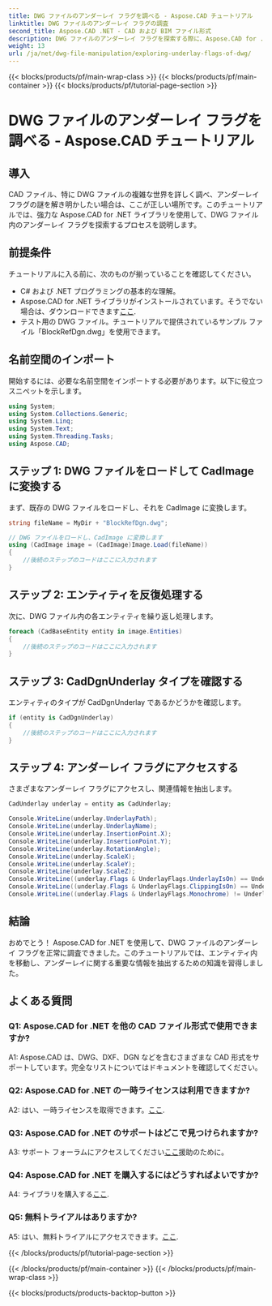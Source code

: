 ```yaml
---
title: DWG ファイルのアンダーレイ フラグを調べる - Aspose.CAD チュートリアル
linktitle: DWG ファイルのアンダーレイ フラグの調査
second_title: Aspose.CAD .NET - CAD および BIM ファイル形式
description: DWG ファイルのアンダーレイ フラグを探索する際に、Aspose.CAD for .NET の機能を解放します。ステップバイステップのガイドに従ってください。
weight: 13
url: /ja/net/dwg-file-manipulation/exploring-underlay-flags-of-dwg/
---
```


{{< blocks/products/pf/main-wrap-class >}}
{{< blocks/products/pf/main-container >}}
{{< blocks/products/pf/tutorial-page-section >}}

# DWG ファイルのアンダーレイ フラグを調べる - Aspose.CAD チュートリアル

## 導入

CAD ファイル、特に DWG ファイルの複雑な世界を詳しく調べ、アンダーレイ フラグの謎を解き明かしたい場合は、ここが正しい場所です。このチュートリアルでは、強力な Aspose.CAD for .NET ライブラリを使用して、DWG ファイル内のアンダーレイ フラグを探索するプロセスを説明します。

## 前提条件

チュートリアルに入る前に、次のものが揃っていることを確認してください。

- C# および .NET プログラミングの基本的な理解。
-  Aspose.CAD for .NET ライブラリがインストールされています。そうでない場合は、ダウンロードできます[ここ](https://releases.aspose.com/cad/net/).
- テスト用の DWG ファイル。チュートリアルで提供されているサンプル ファイル「BlockRefDgn.dwg」を使用できます。

## 名前空間のインポート

開始するには、必要な名前空間をインポートする必要があります。以下に役立つスニペットを示します。

```csharp
using System;
using System.Collections.Generic;
using System.Linq;
using System.Text;
using System.Threading.Tasks;
using Aspose.CAD;

```

## ステップ 1: DWG ファイルをロードして CadImage に変換する

まず、既存の DWG ファイルをロードし、それを CadImage に変換します。

```csharp
string fileName = MyDir + "BlockRefDgn.dwg";

// DWG ファイルをロードし、CadImage に変換します
using (CadImage image = (CadImage)Image.Load(fileName))
{
    //後続のステップのコードはここに入力されます
}
```

## ステップ 2: エンティティを反復処理する

次に、DWG ファイル内の各エンティティを繰り返し処理します。

```csharp
foreach (CadBaseEntity entity in image.Entities)
{
    //後続のステップのコードはここに入力されます
}
```

## ステップ 3: CadDgnUnderlay タイプを確認する

エンティティのタイプが CadDgnUnderlay であるかどうかを確認します。

```csharp
if (entity is CadDgnUnderlay)
{
    //後続のステップのコードはここに入力されます
}
```

## ステップ 4: アンダーレイ フラグにアクセスする

さまざまなアンダーレイ フラグにアクセスし、関連情報を抽出します。

```csharp
CadUnderlay underlay = entity as CadUnderlay;

Console.WriteLine(underlay.UnderlayPath);
Console.WriteLine(underlay.UnderlayName);
Console.WriteLine(underlay.InsertionPoint.X);
Console.WriteLine(underlay.InsertionPoint.Y);
Console.WriteLine(underlay.RotationAngle);
Console.WriteLine(underlay.ScaleX);
Console.WriteLine(underlay.ScaleY);
Console.WriteLine(underlay.ScaleZ);
Console.WriteLine((underlay.Flags & UnderlayFlags.UnderlayIsOn) == UnderlayFlags.UnderlayIsOn);
Console.WriteLine((underlay.Flags & UnderlayFlags.ClippingIsOn) == UnderlayFlags.ClippingIsOn);
Console.WriteLine((underlay.Flags & UnderlayFlags.Monochrome) != UnderlayFlags.Monochrome);
```

## 結論

おめでとう！ Aspose.CAD for .NET を使用して、DWG ファイルのアンダーレイ フラグを正常に調査できました。このチュートリアルでは、エンティティ内を移動し、アンダーレイに関する重要な情報を抽出するための知識を習得しました。

## よくある質問

### Q1: Aspose.CAD for .NET を他の CAD ファイル形式で使用できますか?

A1: Aspose.CAD は、DWG、DXF、DGN などを含むさまざまな CAD 形式をサポートしています。完全なリストについてはドキュメントを確認してください。

### Q2: Aspose.CAD for .NET の一時ライセンスは利用できますか?

 A2: はい、一時ライセンスを取得できます。[ここ](https://purchase.aspose.com/temporary-license/).

### Q3: Aspose.CAD for .NET のサポートはどこで見つけられますか?

 A3: サポート フォーラムにアクセスしてください[ここ](https://forum.aspose.com/c/cad/19)援助のために。

### Q4: Aspose.CAD for .NET を購入するにはどうすればよいですか?

A4: ライブラリを購入する[ここ](https://purchase.aspose.com/buy).

### Q5: 無料トライアルはありますか?

 A5: はい、無料トライアルにアクセスできます。[ここ](https://releases.aspose.com/).

{{< /blocks/products/pf/tutorial-page-section >}}

{{< /blocks/products/pf/main-container >}}
{{< /blocks/products/pf/main-wrap-class >}}

{{< blocks/products/products-backtop-button >}}
